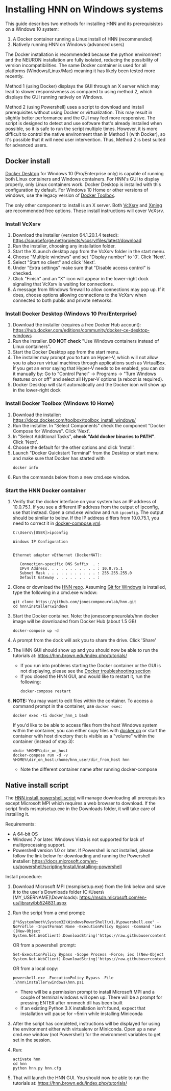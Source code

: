 # Installing HNN on Windows systems

This guide describes two methods for installing HNN and its prerequisistes on a Windows 10 system:

1. A Docker container running a Linux install of HNN (recommended)
2. Natively running HNN on Windows (advanced users)

The Docker installation is recommended because the python environment and the NEURON installation are fully isolated, reducing the possibility of version incompatibilities. The same Docker container is used for all platforms (Windows/Linux/Mac) meaning it has likely been tested more recently.

Method 1 (using Docker) displays the GUI through an X server which may lead to slower responsiveness as compared to using method 2, which displays the GUI running natively on Windows.

Method 2 (using Powershell) uses a script to download and install prerequisites without using Docker or virtualization. This may result in slightly better performance and the GUI may feel more responsive. The script is designed to detect and use software that's already installed when possible, so it is safe to run the script multiple times. However, it is more difficult to control the native environment than in Method 1 (with Docker), so it's possible that it will need user intervention. Thus, Method 2 is best suited for advanced users.

## Docker install

[Docker Desktop](https://www.docker.com/products/docker-desktop) for Windows 10 (Pro/Enterprise only) is capable of running both Linux containers and Windows containers. For HNN's GUI to display properly, only Linux containers work. Docker Desktop is installed with this configuration by default.  For Windows 10 Home or other versions of windows, use the legacy version of [Docker Toolbox](https://docs.docker.com/toolbox/overview/).

The only other component to install is an X server. Both [VcXsrv](https://sourceforge.net/projects/vcxsrv/) and [Xming](https://sourceforge.net/projects/xming/) are recommended free options. These install instructions will cover VcXsrv.

### Install VcXsrv
1. Download the installer (version 64.1.20.1.4 tested): https://sourceforge.net/projects/vcxsrv/files/latest/download
2. Run the installer, choosing any installation folder.
3. Start the XLaunch desktop app from the VcXsrv folder in the start menu.
4. Choose "Multiple windows" and set "Display number" to '0'. Click 'Next'.
5. Select "Start no client" and click 'Next'.
6. Under "Extra settings" make sure that "Disable access control" is checked.
7. Click "Finish" and an "X" icon will appear in the lower-right dock signaling that VcXsrv is waiting for connections.
8. A message from Windows firewall to allow connections may pop up. If it does, choose options allowing connections to the VcXsrv when connected to both public and private networks.


### Install Docker Desktop (Windows 10 Pro/Enterprise)
1. Download the installer (requires a free Docker Hub account):
https://hub.docker.com/editions/community/docker-ce-desktop-windows
2. Run the installer. **DO NOT check** "Use Windows containers instead of Linux containers".
3. Start the Docker Desktop app from the start menu.
4. The installer may prompt you to turn on Hyper-V, which will not allow you to also run virtual machines through applications such as VirtualBox. If you get an error saying that Hyper-V needs to be enabled, you can do it manually by: Go to "Control Panel" → Programs → "Turn Windows features on or off" and select all Hyper-V options (a reboot is required).
5. Docker Desktop will start automatically and the Docker icon will show up in the lower-right dock

### Install Docker Toolbox (Windows 10 Home)
1. Download the installer:
https://docs.docker.com/toolbox/toolbox_install_windows/
2. Run the installer. In "Select Components" check the component "Docker Compose for Windows". Click 'Next'.
3. In "Select Additional Tasks", **check "Add docker binaries to PATH"**. Click 'Next'.
4. Choose the default for the other options and click 'Install'.
5. Launch "Docker Quickstart Terminal" from the Desktop or start menu and make sure that Docker has started with
    ```
    docker info
    ```
6. Run the commands below from a new cmd.exe window.

### Start the HNN Docker container
1. Verify that the docker interface on your system has an IP address of 10.0.75.1. If you see a different IP address from the output of ipconfig, use that instead. Open a cmd.exe window and run `ipconfig`. The output should be similar to below. If the IP address differs from 10.0.75.1, you need to correct it in [docker-compose.yml](../docker/docker-compose.yml).
    ```
    C:\Users\[USER]>ipconfig

    Windows IP Configuration


    Ethernet adapter vEthernet (DockerNAT):

       Connection-specific DNS Suffix  . :
       IPv4 Address. . . . . . . . . . . : 10.0.75.1
       Subnet Mask . . . . . . . . . . . : 255.255.255.0
       Default Gateway . . . . . . . . . :

    ```
2. Clone or download the [HNN repo](https://github.com/jonescompneurolab/hnn). Assuming [Git for Windows](https://gitforwindows.org/) is installed, type the following in a cmd.exe window:
    ```
    git clone https://github.com/jonescompneurolab/hnn.git
    cd hnn\installer\windows
    ```
3. Start the Docker container. Note: the jonescompneurolab/hnn docker image will be downloaded from Docker Hub (about 1.5 GB)
    ```
    docker-compose up -d
    ```
4. A prompt from the dock will ask you to share the drive. Click 'Share'
5. The HNN GUI should show up and you should now be able to run the tutorials at: https://hnn.brown.edu/index.php/tutorials/

   * If you run into problems starting the Docker container or the GUI is not displaying, please see the [Docker troubleshooting section](../docker/README.md#Troubleshooting)
   * If you closed the HNN GUI, and would like to restart it, run the following:
      ```
      docker-compose restart
      ```

6. **NOTE:** You may want to edit files within the container. To access a command prompt in the container, use `docker exec`:
    ```
    docker exec -ti docker_hnn_1 bash
    ```
    If you'd like to be able to access files from the host Windows system within the container, you can either copy files with [docker cp](https://docs.docker.com/engine/reference/commandline/cp/) or start the container with host directory that is visible as a "volume" within the container (instead of step 3):
    ```
    mkdir %HOME%\dir_on_host
    docker-compose run -d -v %HOME%\dir_on_host:/home/hnn_user/dir_from_host hnn
    ```
    * Note the different container name after running docker-compose

## Native install script

The [HNN install powershell script](hnn.ps1) will manage downloading all prerequisites except Microsoft MPI which requires a web browser to download. If the script finds msmpisetup.exe in the Downloads folder, it will take care of installing it.

Requirements:
 - A 64-bit OS
 - Windows 7 or later. Windows Vista is not supported for lack of multiprocessing support.
 - Powershell version 1.0 or later. If Powershell is not installed, please follow the link below for downloading and running the Powershell installer:
 https://docs.microsoft.com/en-us/powershell/scripting/install/installing-powershell

Install procedure:
1. Download Microsoft MPI (msmpisetup.exe) from the link below and save it to the user's Downloads  folder (C:\Users\\[MY_USERNAME]\Downloads): https://msdn.microsoft.com/en-us/library/bb524831.aspx

2. Run the script from a cmd prompt:
    ```
    @"%SystemRoot%\System32\WindowsPowerShell\v1.0\powershell.exe" -NoProfile -InputFormat None -ExecutionPolicy Bypass -Command "iex ((New-Object System.Net.WebClient).DownloadString('https://raw.githubusercontent.com/jonescompneurolab/hnn/master/installer/windows/hnn.ps1'))"
    ```
    OR from a powershell prompt:
    ```
    Set-ExecutionPolicy Bypass -Scope Process -Force; iex ((New-Object System.Net.WebClient).DownloadString('https://raw.githubusercontent.com/jonescompneurolab/hnn/master/installer/windows/hnn.ps1'))
    ```
    OR from a local copy:
    ```
    powershell.exe -ExecutionPolicy Bypass -File .\hnn\installer\windows\hnn.ps1
    ```
   * There will be a permission prompt to install Microsoft MPI and a couple of terminal windows will
open up. There will be a prompt for pressing ENTER after nrnmech.dll has been built
   * If an existing Python 3.X installation isn't found, expect that installation will pause for ~5min while installing Miniconda

3. After the script has completed, instructions will be displayed for using the environment either with virtualenv or Miniconda. Open up a new cmd.exe window (not Powershell) for the environment variables to get set in the session.
4. Run:
    ```
    activate hnn
    cd hnn
    python hnn.py hnn.cfg
    ```
5. That will launch the HNN GUI. You should now be able to run the tutorials at: https://hnn.brown.edu/index.php/tutorials/

